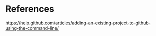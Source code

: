 

# References
https://help.github.com/articles/adding-an-existing-project-to-github-using-the-command-line/
